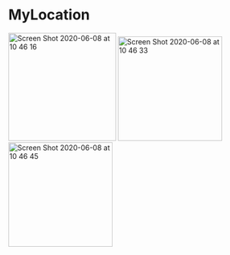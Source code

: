 # MyLocation

<img width="214" alt="Screen Shot 2020-06-08 at 10 46 16" src="https://user-images.githubusercontent.com/32838230/84011529-8cb30900-a976-11ea-8c72-efa5bc60a96f.png">
<img width="207" alt="Screen Shot 2020-06-08 at 10 46 33" src="https://user-images.githubusercontent.com/32838230/84011532-8de43600-a976-11ea-899f-40cfe2784402.png">
<img width="207" alt="Screen Shot 2020-06-08 at 10 46 45" src="https://user-images.githubusercontent.com/32838230/84011534-8de43600-a976-11ea-8187-6aa39867fb90.png">
